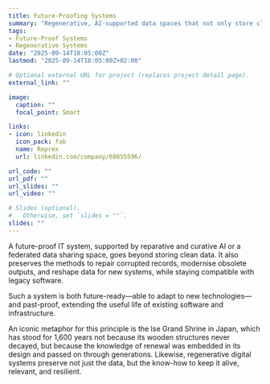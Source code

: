 ```yaml
---
title: Future-Proofing Systems
summary: "Regenerative, AI-supported data spaces that not only store clean data but also preserve the know-how to repair, modernise, and extend the life of legacy systems."
tags:
- Future-Proof Systems
- Regenerative Systems
date: "2025-09-14T18:05:00Z"
lastmod: "2025-09-14T18:05:00Z+02:00"

# Optional external URL for project (replaces project detail page).
external_link: ""

image:
  caption: ""
  focal_point: Smart

links:
- icon: linkedin
  icon_pack: fab
  name: Reprex
  url: linkedin.com/company/68855596/

url_code: ""
url_pdf: ""
url_slides: ""
url_video: ""

# Slides (optional).
#   Otherwise, set `slides = ""`.
slides: ""
---
```


A future-proof IT system, supported by reparative and curative AI or a federated data sharing space, goes beyond storing clean data. It also preserves the methods to repair corrupted records, modernise obsolete outputs, and reshape data for new systems, while staying compatible with legacy software.

Such a system is both future-ready—able to adapt to new technologies—and past-proof, extending the useful life of existing software and infrastructure.

An iconic metaphor for this principle is the Ise Grand Shrine in Japan, which has stood for 1,600 years not because its wooden structures never decayed, but because the knowledge of renewal was embedded in its design and passed on through generations. Likewise, regenerative digital systems preserve not just the data, but the know-how to keep it alive, relevant, and resilient.
